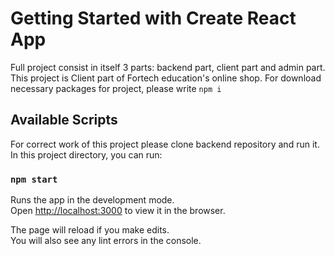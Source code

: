 # Getting Started with Create React App

Full project consist in itself 3 parts: backend part, client part and admin part.
This project is Client part of Fortech education's online shop.
For download necessary packages for project, please write `npm i`

## Available Scripts

For correct work of this project please clone backend repository and run it.
In this project directory, you can run:

### `npm start`

Runs the app in the development mode.\
Open [http://localhost:3000](http://localhost:3000) to view it in the browser.

The page will reload if you make edits.\
You will also see any lint errors in the console.

